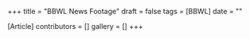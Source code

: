 +++
title = "BBWL News Footage"
draft = false
tags = [BBWL]
date = ""

[Article]
contributors = []
gallery = []
+++